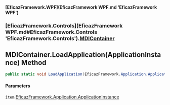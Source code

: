 #### [EficazFramework.WPF](EficazFramework WPF.md 'EficazFramework WPF')
### [EficazFramework.Controls](EficazFramework WPF.md#EficazFramework.Controls 'EficazFramework.Controls').[MDIContainer](EficazFramework.Controls/MDIContainer.md 'EficazFramework.Controls.MDIContainer')

## MDIContainer.LoadApplication(ApplicationInstance) Method

```csharp
public static void LoadApplication(EficazFramework.Application.ApplicationInstance item);
```
#### Parameters

<a name='EficazFramework.Controls.MDIContainer.LoadApplication(EficazFramework.Application.ApplicationInstance).item'></a>

`item` [EficazFramework.Application.ApplicationInstance](https://docs.microsoft.com/en-us/dotnet/api/EficazFramework.Application.ApplicationInstance 'EficazFramework.Application.ApplicationInstance')
